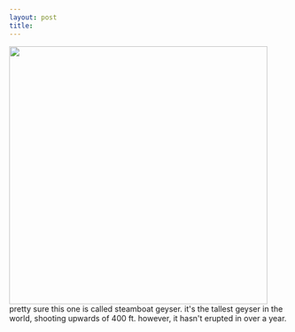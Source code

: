 ```yaml
---
layout: post
title: 
---
```


<a href="images/23.jpg"><img width=466 src="images/23.jpg"/></a><br/>
pretty sure this one is called steamboat geyser. it's the tallest geyser in the world, shooting upwards of 400 ft. however, it hasn't erupted in over a year.
